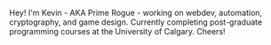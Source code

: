 Hey!
I'm Kevin - AKA Prime Rogue - working on webdev, automation, cryptography, and game design.
Currently completing post-graduate programming courses at the University of Calgary.
Cheers!
